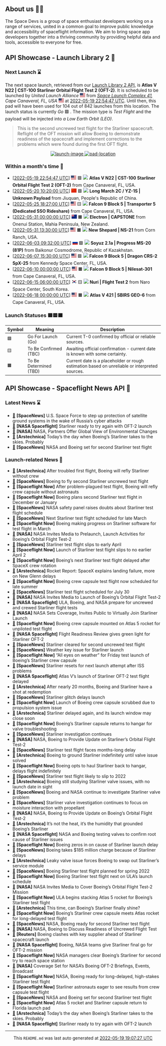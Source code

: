 ## About us 🧑‍🚀
The Space Devs is a group of space enthusiast developers working on a range of
services, united in a common goal to improve public knowledge and accessibility
of spaceflight information. We aim to bring space app developers together into a
thriving community by providing helpful data and tools, accessible to everyone
for free.

## API Showcase - Launch Library 2 🚀

### Next Launch ⌛
The next space launch, retrieved from our
<a href="https://thespacedevs.com/llapi">Launch Library 2 API</a>, is
**Atlas V N22 | CST-100 Starliner Orbital Flight Test 2 (OFT-2)**. It is scheduled to be launched by *United Launch Alliance*
<img width="17" src="https://raw.githubusercontent.com/lipis/flag-icons/main/flags/4x3/us.svg" />
from *<a href="https://en.wikipedia.org/wiki/Cape_Canaveral_Air_Force_Station_Space_Launch_Complex_41">Space Launch Complex 41</a>, Cape Canaveral, FL, USA*
<img width="17" src="https://raw.githubusercontent.com/lipis/flag-icons/main/flags/4x3/us.svg" />
at <a href="https://www.timeanddate.com/worldclock/fixedtime.html?iso=20220519T225447">2022-05-19 22:54:47 UTC</a>.  Until
then, this pad will have been used for 104
out of 842 launches from this location. The launch status is currently
*Go* 🟩 . The mission type is
*Test Flight* and the payload will be injected
into *a Low Earth Orbit
(LEO)*.
<br>
<blockquote>
  This is the second uncrewed test flight for the Starliner spacecraft. Reflight of the OFT mission will allow Boeing to demonstrate readiness of the spacecraft and implement corrections to the problems which were found during the first OFT flight.
</blockquote>

<p float="left" align="center">
  <a href="https://en.wikipedia.org/wiki/Atlas_V" >
    <img alt="launch-image" height="200" src="https://spacelaunchnow-prod-east.nyc3.digitaloceanspaces.com/media/launch_images/atlas2520v252_image_20220518150805.jpeg" />
  </a>
  <a href="http://maps.google.com/maps?q=28.58341025,-80.58303644" >
    <img alt="pad-location" height="200" src="https://spacelaunchnow-prod-east.nyc3.digitaloceanspaces.com/media/launch_images/location_12_20200803142519.jpg"  />
  </a>
</p>

### Within a month's time 📅
- \[<a href="https://www.timeanddate.com/worldclock/fixedtime.html?iso=20220519T225447">2022-05-19 22:54:47 UTC</a>\]  <img width="17" src="https://raw.githubusercontent.com/lipis/flag-icons/main/flags/4x3/us.svg" /> 🟩  <a href="https://www.google.com/calendar/render?action=TEMPLATE&text=Atlas V N22 | CST-100 Starliner Orbital Flight Test 2 (OFT-2)&location=Cape Canaveral, FL, USA&dates=20220519T225447Z%2F20220519T225447Z"><img border="0" width="15" src="https://upload.wikimedia.org/wikipedia/commons/a/a5/Google_Calendar_icon_%282020%29.svg"></a> **Atlas V N22 | CST-100 Starliner Orbital Flight Test 2 (OFT-2)** from Cape Canaveral, FL, USA.
- \[<a href="https://www.timeanddate.com/worldclock/fixedtime.html?iso=20220520T102000">2022-05-20 10:20:00 UTC</a>\]  <img width="17" src="https://raw.githubusercontent.com/lipis/flag-icons/main/flags/4x3/cn.svg" /> 🟩  <a href="https://www.google.com/calendar/render?action=TEMPLATE&text=Long March 2C / YZ-1S | Unknown Payload&location=Jiuquan, People&#x27;s Republic of China&dates=20220520T102000Z%2F20220520T105500Z"><img border="0" width="15" src="https://upload.wikimedia.org/wikipedia/commons/a/a5/Google_Calendar_icon_%282020%29.svg"></a> **Long March 2C / YZ-1S | Unknown Payload** from Jiuquan, People's Republic of China.
- \[<a href="https://www.timeanddate.com/worldclock/fixedtime.html?iso=20220525T182700">2022-05-25 18:27:00 UTC</a>\]  <img width="17" src="https://raw.githubusercontent.com/lipis/flag-icons/main/flags/4x3/us.svg" /> 🟨  <a href="https://www.google.com/calendar/render?action=TEMPLATE&text=Falcon 9 Block 5 | Transporter 5 (Dedicated SSO Rideshare)&location=Cape Canaveral, FL, USA&dates=20220525T182700Z%2F20220525T182700Z"><img border="0" width="15" src="https://upload.wikimedia.org/wikipedia/commons/a/a5/Google_Calendar_icon_%282020%29.svg"></a> **Falcon 9 Block 5 | Transporter 5 (Dedicated SSO Rideshare)** from Cape Canaveral, FL, USA.
- \[<a href="https://www.timeanddate.com/worldclock/fixedtime.html?iso=20220531T000000">2022-05-31 00:00:00 UTC</a>\]  <img width="17" src="https://raw.githubusercontent.com/lipis/flag-icons/main/flags/4x3/nz.svg" /> 🟧  <a href="https://www.google.com/calendar/render?action=TEMPLATE&text=Electron | CAPSTONE&location=Onenui Station, Mahia Peninsula, New Zealand&dates=20220531T000000Z%2F20220531T000000Z"><img border="0" width="15" src="https://upload.wikimedia.org/wikipedia/commons/a/a5/Google_Calendar_icon_%282020%29.svg"></a> **Electron | CAPSTONE** from Onenui Station, Mahia Peninsula, New Zealand.
- \[<a href="https://www.timeanddate.com/worldclock/fixedtime.html?iso=20220531T133000">2022-05-31 13:30:00 UTC</a>\]  <img width="17" src="https://raw.githubusercontent.com/lipis/flag-icons/main/flags/4x3/us.svg" /> 🟧  <a href="https://www.google.com/calendar/render?action=TEMPLATE&text=New Shepard | NS-21&location=Corn Ranch, USA&dates=20220531T133000Z%2F20220531T163000Z"><img border="0" width="15" src="https://upload.wikimedia.org/wikipedia/commons/a/a5/Google_Calendar_icon_%282020%29.svg"></a> **New Shepard | NS-21** from Corn Ranch, USA.
- \[<a href="https://www.timeanddate.com/worldclock/fixedtime.html?iso=20220603T093200">2022-06-03 09:32:00 UTC</a>\]  <img width="17" src="https://raw.githubusercontent.com/lipis/flag-icons/main/flags/4x3/ru.svg" /> 🟩  <a href="https://www.google.com/calendar/render?action=TEMPLATE&text=Soyuz 2.1a | Progress MS-20 (81P)&location=Baikonur Cosmodrome, Republic of Kazakhstan&dates=20220603T093200Z%2F20220603T093200Z"><img border="0" width="15" src="https://upload.wikimedia.org/wikipedia/commons/a/a5/Google_Calendar_icon_%282020%29.svg"></a> **Soyuz 2.1a | Progress MS-20 (81P)** from Baikonur Cosmodrome, Republic of Kazakhstan.
- \[<a href="https://www.timeanddate.com/worldclock/fixedtime.html?iso=20220607T153000">2022-06-07 15:30:00 UTC</a>\]  <img width="17" src="https://raw.githubusercontent.com/lipis/flag-icons/main/flags/4x3/us.svg" /> 🟩  <a href="https://www.google.com/calendar/render?action=TEMPLATE&text=Falcon 9 Block 5 | Dragon CRS-2 SpX-25&location=Kennedy Space Center, FL, USA&dates=20220607T153000Z%2F20220607T153000Z"><img border="0" width="15" src="https://upload.wikimedia.org/wikipedia/commons/a/a5/Google_Calendar_icon_%282020%29.svg"></a> **Falcon 9 Block 5 | Dragon CRS-2 SpX-25** from Kennedy Space Center, FL, USA.
- \[<a href="https://www.timeanddate.com/worldclock/fixedtime.html?iso=20220610T000000">2022-06-10 00:00:00 UTC</a>\]  <img width="17" src="https://raw.githubusercontent.com/lipis/flag-icons/main/flags/4x3/us.svg" /> 🟧  <a href="https://www.google.com/calendar/render?action=TEMPLATE&text=Falcon 9 Block 5 | Nilesat-301&location=Cape Canaveral, FL, USA&dates=20220610T000000Z%2F20220610T000000Z"><img border="0" width="15" src="https://upload.wikimedia.org/wikipedia/commons/a/a5/Google_Calendar_icon_%282020%29.svg"></a> **Falcon 9 Block 5 | Nilesat-301** from Cape Canaveral, FL, USA.
- \[<a href="https://www.timeanddate.com/worldclock/fixedtime.html?iso=20220615T060000">2022-06-15 06:00:00 UTC</a>\]  <img width="17" src="https://raw.githubusercontent.com/lipis/flag-icons/main/flags/4x3/kr.svg" /> 🟨  <a href="https://www.google.com/calendar/render?action=TEMPLATE&text=Nuri | Flight Test 2&location=Naro Space Center, South Korea&dates=20220615T060000Z%2F20220615T100000Z"><img border="0" width="15" src="https://upload.wikimedia.org/wikipedia/commons/a/a5/Google_Calendar_icon_%282020%29.svg"></a> **Nuri | Flight Test 2** from Naro Space Center, South Korea.
- \[<a href="https://www.timeanddate.com/worldclock/fixedtime.html?iso=20220618T000000">2022-06-18 00:00:00 UTC</a>\]  <img width="17" src="https://raw.githubusercontent.com/lipis/flag-icons/main/flags/4x3/us.svg" /> 🟧  <a href="https://www.google.com/calendar/render?action=TEMPLATE&text=Atlas V 421 | SBIRS GEO-6&location=Cape Canaveral, FL, USA&dates=20220618T000000Z%2F20220618T000000Z"><img border="0" width="15" src="https://upload.wikimedia.org/wikipedia/commons/a/a5/Google_Calendar_icon_%282020%29.svg"></a> **Atlas V 421 | SBIRS GEO-6** from Cape Canaveral, FL, USA.


### Launch Statuses 🟩🟨🟧
<p align="center">
    <table class="tg">
    <thead>
      <tr>
        <th class="tg-0pky">Symbol</th>
        <th class="tg-0pky">Meaning</th>
        <th class="tg-0pky">Description</th>
      </tr>
    </thead>
    <tbody>
      <tr>
        <td class="tg-0pky">🟩</td>
        <td class="tg-0pky">Go For Launch (Go)</td>
        <td class="tg-0pky">Current T-0 confirmed by official or reliable sources.</td>
      </tr>
      <tr>
        <td class="tg-0pky">🟨</td>
        <td class="tg-0pky">To Be Confirmed (TBC)</td>
        <td class="tg-0pky">Awaiting official confirmation - current date is known with some certainty.</td>
      </tr>
      <tr>
        <td class="tg-0pky">🟧</td>
        <td class="tg-0pky">To Be Determined (TBD)</td>
        <td class="tg-0pky">Current date is a placeholder or rough estimation based on unreliable or interpreted sources.</td>
      </tr>
    </tbody>
    </table>
</p>

## API Showcase - Spaceflight News API 📰

### Latest News ⌛
- <a href="https://spacenews.com/u-s-space-force-to-step-up-protection-of-satellite-ground-systems-in-the-wake-of-russias-cyber-attacks/" >🔗</a> **[SpaceNews]** U.S. Space Force to step up protection of satellite ground systems in the wake of Russia’s cyber attacks
- <a href="https://www.nasaspaceflight.com/2022/05/starliner-oft2-launch/" >🔗</a> **[NASA Spaceflight]** Starliner ready to try again with OFT-2 launch
- <a href="http://www.nasa.gov/press-release/nasa-partners-offer-global-view-of-environmental-changes" >🔗</a> **[NASA]** NASA, Partners Offer Global View of Environmental Changes
- <a href="https://arstechnica.com/science/2022/05/todays-the-day-when-boeings-starliner-takes-to-the-skies-probably/" >🔗</a> **[Arstechnica]** Today’s the day when Boeing’s Starliner takes to the skies. Probably
- <a href="https://spacenews.com/nasa-and-boeing-set-for-second-starliner-test-flight/" >🔗</a> **[SpaceNews]** NASA and Boeing set for second Starliner test flight


### Launch-related News 🚀

- <a href="https://arstechnica.com/science/2020/04/after-troubled-first-flight-boeing-will-refly-starliner-without-crew/" >🔗</a> **[Arstechnica]** After troubled first flight, Boeing will refly Starliner without crew
- <a href="https://spacenews.com/boeing-to-fly-second-starliner-uncrewed-test-flight/" >🔗</a> **[SpaceNews]** Boeing to fly second Starliner uncrewed test flight
- <a href="https://spaceflightnow.com/2020/04/06/after-problem-plagued-test-flight-boeing-will-refly-crew-capsule-without-astronauts/" >🔗</a> **[Spaceflight Now]** After problem-plagued test flight, Boeing will refly crew capsule without astronauts
- <a href="https://spaceflightnow.com/2020/08/25/boeing-plans-second-starliner-test-flight-in-december-or-january/" >🔗</a> **[Spaceflight Now]** Boeing plans second Starliner test flight in December or January
- <a href="https://spacenews.com/nasa-safety-panel-raises-doubts-about-starliner-test-flight-schedule/" >🔗</a> **[SpaceNews]** NASA safety panel raises doubts about Starliner test flight schedule
- <a href="https://spacenews.com/next-starliner-test-flight-scheduled-for-late-march/" >🔗</a> **[SpaceNews]** Next Starliner test flight scheduled for late March
- <a href="https://spaceflightnow.com/2021/01/18/boeing-making-progress-on-starliner-software-for-test-flight-in-march/" >🔗</a> **[Spaceflight Now]** Boeing making progress on Starliner software for test flight in March
- <a href="http://www.nasa.gov/press-release/nasa-invites-media-to-prelaunch-launch-activities-for-boeing-s-orbital-flight-test-2" >🔗</a> **[NASA]** NASA Invites Media to Prelaunch, Launch Activities for Boeing’s Orbital Flight Test-2
- <a href="https://spacenews.com/starliner-test-flight-slips-to-early-april/" >🔗</a> **[SpaceNews]** Starliner test flight slips to early April
- <a href="https://spaceflightnow.com/2021/02/20/launch-of-starliner-test-flight-slips-to-april-2/" >🔗</a> **[Spaceflight Now]** Launch of Starliner test flight slips to no earlier April 2
- <a href="https://spaceflightnow.com/2021/03/02/boeings-next-starliner-test-flight-delayed-after-spacex-crew-rotation/" >🔗</a> **[Spaceflight Now]** Boeing’s next Starliner test flight delayed after SpaceX crew rotation
- <a href="https://arstechnica.com/science/2021/03/rocket-report-starliner-launch-slips-nasa-vet-says-agency-should-rethink-sls/" >🔗</a> **[Arstechnica]** Rocket Report: SpaceX explains landing failure, more on New Glenn delays
- <a href="https://spaceflightnow.com/2021/04/21/boeing-crew-capsule-test-flight-now-scheduled-for-late-summer/" >🔗</a> **[Spaceflight Now]** Boeing crew capsule test flight now scheduled for late summer
- <a href="https://spacenews.com/starliner-test-flight-scheduled-for-july-30/" >🔗</a> **[SpaceNews]** Starliner test flight scheduled for July 30
- <a href="http://www.nasa.gov/press-release/nasa-invites-media-to-launch-of-boeing-s-orbital-flight-test-2" >🔗</a> **[NASA]** NASA Invites Media to Launch of Boeing’s Orbital Flight Test-2
- <a href="https://www.nasaspaceflight.com/2021/06/starliner-oft2-perparations/" >🔗</a> **[NASA Spaceflight]** ULA, Boeing, and NASA prepare for uncrewed and crewed Starliner flight tests
- <a href="http://www.nasa.gov/press-release/nasa-sets-coverage-invites-public-to-virtually-join-starliner-launch" >🔗</a> **[NASA]** NASA Sets Coverage, Invites Public to Virtually Join Starliner Launch
- <a href="https://spaceflightnow.com/2021/07/19/boeing-crew-capsule-mounted-on-atlas-5-rocket-for-unpiloted-test-flight/" >🔗</a> **[Spaceflight Now]** Boeing crew capsule mounted on Atlas 5 rocket for unpiloted test flight
- <a href="https://www.nasaspaceflight.com/2021/07/frr-starliner-oft-2/" >🔗</a> **[NASA Spaceflight]** Flight Readiness Review gives green light for Starliner OFT-2
- <a href="https://spacenews.com/starliner-cleared-for-second-uncrewed-test-flight/" >🔗</a> **[SpaceNews]** Starliner cleared for second uncrewed test flight
- <a href="https://spacenews.com/weather-key-issue-for-starliner-launch/" >🔗</a> **[SpaceNews]** Weather key issue for Starliner launch
- <a href="https://spaceflightnow.com/2021/07/27/all-eyes-on-weather-for-friday-test-launch-of-boeings-starliner-crew-capsule/" >🔗</a> **[Spaceflight Now]** “All eyes on weather” for Friday test launch of Boeing’s Starliner crew capsule
- <a href="https://spacenews.com/starliner-resets-for-next-launch-attempt-after-iss-problems/" >🔗</a> **[SpaceNews]** Starliner resets for next launch attempt after ISS problems
- <a href="https://www.nasaspaceflight.com/2021/08/oft2-launch/" >🔗</a> **[NASA Spaceflight]** Atlas V’s launch of Starliner OFT-2 test flight delayed
- <a href="https://arstechnica.com/science/2021/08/after-nearly-20-months-boeing-and-starliner-have-a-shot-at-redemption/" >🔗</a> **[Arstechnica]** After nearly 20 months, Boeing and Starliner have a shot at redemption
- <a href="https://spacenews.com/starliner-glitch-delays-launch/" >🔗</a> **[SpaceNews]** Starliner glitch delays launch
- <a href="https://spaceflightnow.com/2021/08/03/launch-of-boeing-crew-capsule-scrubbed-due-to-propulsion-system-issue/" >🔗</a> **[Spaceflight Now]** Launch of Boeing crew capsule scrubbed due to propulsion system issue
- <a href="https://arstechnica.com/science/2021/08/starliner-delayed-due-to-a-valve-issue-new-launch-date-uncertain/" >🔗</a> **[Arstechnica]** Starliner delayed again, and its launch window may close soon
- <a href="https://spaceflightnow.com/2021/08/05/boeings-starliner-capsule-returns-to-hanger-for-valve-troubleshooting/" >🔗</a> **[Spaceflight Now]** Boeing’s Starliner capsule returns to hangar for valve troubleshooting
- <a href="https://spacenews.com/starliner-investigation-continues/" >🔗</a> **[SpaceNews]** Starliner investigation continues
- <a href="http://www.nasa.gov/press-release/nasa-boeing-to-provide-update-on-starliner-s-orbital-flight-test-2" >🔗</a> **[NASA]** NASA, Boeing to Provide Update on Starliner’s Orbital Flight Test-2
- <a href="https://spacenews.com/starliner-test-flight-faces-months-long-delay/" >🔗</a> **[SpaceNews]** Starliner test flight faces months-long delay
- <a href="https://arstechnica.com/science/2021/08/boeing-to-ground-starliner-indefinitely-until-valve-issue-solved/" >🔗</a> **[Arstechnica]** Boeing to ground Starliner indefinitely until valve issue solved
- <a href="https://spaceflightnow.com/2021/08/13/boeing-opts-to-haul-starliner-back-to-hangar-delays-flight-indefinitely/" >🔗</a> **[Spaceflight Now]** Boeing opts to haul Starliner back to hangar, delays flight indefinitely
- <a href="https://spacenews.com/starliner-test-flight-likely-to-slip-to-2022/" >🔗</a> **[SpaceNews]** Starliner test flight likely to slip to 2022
- <a href="https://arstechnica.com/science/2021/09/boeing-still-troubleshooting-starliner-may-swap-out-service-module/" >🔗</a> **[Arstechnica]** Boeing still studying Starliner valve issues, with no launch date in sight
- <a href="https://spacenews.com/boeing-and-nasa-continue-to-investigate-starliner-valve-problem/" >🔗</a> **[SpaceNews]** Boeing and NASA continue to investigate Starliner valve problem
- <a href="https://spacenews.com/starliner-valve-investigation-continues-to-focus-on-moisture-interaction-with-propellant/" >🔗</a> **[SpaceNews]** Starliner valve investigation continues to focus on moisture interaction with propellant
- <a href="http://www.nasa.gov/press-release/nasa-boeing-to-provide-update-on-boeing-s-orbital-flight-test-2" >🔗</a> **[NASA]** NASA, Boeing to Provide Update on Boeing’s Orbital Flight Test-2
- <a href="https://arstechnica.com/science/2021/10/boeing-removes-valves-from-starliner-delays-flight-to-first-half-of-2022/" >🔗</a> **[Arstechnica]** It’s not the heat, it’s the humidity that grounded Boeing’s Starliner
- <a href="https://www.nasaspaceflight.com/2021/10/nasa-boeing-testing-valves-starliner/" >🔗</a> **[NASA Spaceflight]** NASA and Boeing testing valves to confirm root cause of Starliner issues
- <a href="https://spaceflightnow.com/2021/10/19/boeing-zeros-in-on-cause-of-starliner-launch-delay/" >🔗</a> **[Spaceflight Now]** Boeing zeros in on cause of Starliner launch delay
- <a href="https://spacenews.com/boeing-takes-185-million-charge-because-of-starliner-delays/" >🔗</a> **[SpaceNews]** Boeing takes $185 million charge because of Starliner delays
- <a href="https://arstechnica.com/science/2021/12/boeing-to-replace-starliner-service-module-make-mid-2022-launch-attempt/" >🔗</a> **[Arstechnica]** Leaky valve issue forces Boeing to swap out Starliner’s service module
- <a href="https://spacenews.com/boeing-starliner-test-flight-planned-for-spring-2022/" >🔗</a> **[SpaceNews]** Boeing Starliner test flight planned for spring 2022
- <a href="https://spaceflightnow.com/2022/03/11/boeing-starliner-test-flight-next-on-ulas-launch-schedule/" >🔗</a> **[Spaceflight Now]** Boeing Starliner test flight next on ULA’s launch schedule
- <a href="http://www.nasa.gov/press-release/nasa-invites-media-to-cover-boeing-s-orbital-flight-test-2-mission" >🔗</a> **[NASA]** NASA Invites Media to Cover Boeing’s Orbital Flight Test-2 Mission
- <a href="https://spaceflightnow.com/2022/04/21/ula-begins-stacking-atlas-5-rocket-for-boeings-starliner-test-flight/" >🔗</a> **[Spaceflight Now]** ULA begins stacking Atlas 5 rocket for Boeing’s Starliner test flight
- <a href="https://arstechnica.com/science/2022/05/this-time-can-boeings-starliner-finally-shine/" >🔗</a> **[Arstechnica]** This time, can Boeing’s Starliner finally shine?
- <a href="https://spaceflightnow.com/2022/05/04/boeings-starliner-crew-capsule-meets-atlas-rocket-for-another-attempt-at-test-flight/" >🔗</a> **[Spaceflight Now]** Boeing’s Starliner crew capsule meets Atlas rocket for long-delayed test flight
- <a href="https://spacenews.com/nasa-boeing-ready-for-second-starliner-test-flight/" >🔗</a> **[SpaceNews]** NASA, Boeing ready for second Starliner test flight
- <a href="http://www.nasa.gov/press-release/nasa-boeing-to-discuss-readiness-of-uncrewed-flight-test" >🔗</a> **[NASA]** NASA, Boeing to Discuss Readiness of Uncrewed Flight Test
- <a href="https://www.reuters.com/business/aerospace-defense/exclusive-boeing-clashes-with-key-supplier-ahead-starliner-spacecraft-launch-2022-05-11/" >🔗</a> **[Reuters]** Boeing clashes with key supplier ahead of Starliner spacecraft launch
- <a href="https://www.nasaspaceflight.com/2022/05/oft-2-frr/" >🔗</a> **[NASA Spaceflight]** Boeing, NASA teams give Starliner final go for OFT-2 mission
- <a href="https://spaceflightnow.com/2022/05/11/nasa-managers-clear-boeings-starliner-capsule-for-second-try-to-reach-space-station/" >🔗</a> **[Spaceflight Now]** NASA managers clear Boeing’s Starliner for second try to reach space station
- <a href="http://www.nasa.gov/press-release/coverage-set-for-nasa-s-boeing-oft-2-briefings-events-broadcast" >🔗</a> **[NASA]** Coverage Set for NASA’s Boeing OFT-2 Briefings, Events, Broadcast
- <a href="https://spaceflightnow.com/2022/05/17/nasa-boeing-ready-for-long-delayed-high-stakes-starliner-test-flight/" >🔗</a> **[Spaceflight Now]** NASA, Boeing ready for long-delayed, high-stakes Starliner test flight
- <a href="https://spaceflightnow.com/2022/05/18/starliner-astronauts-eager-to-see-results-of-crew-capsule-test-flight/" >🔗</a> **[Spaceflight Now]** Starliner astronauts eager to see results from crew capsule test flight
- <a href="https://spacenews.com/nasa-and-boeing-set-for-second-starliner-test-flight/" >🔗</a> **[SpaceNews]** NASA and Boeing set for second Starliner test flight
- <a href="https://spaceflightnow.com/2022/05/18/atlas-5-rocket-and-starliner-capsule-return-to-florida-launch-pad/" >🔗</a> **[Spaceflight Now]** Atlas 5 rocket and Starliner capsule return to Florida launch pad
- <a href="https://arstechnica.com/science/2022/05/todays-the-day-when-boeings-starliner-takes-to-the-skies-probably/" >🔗</a> **[Arstechnica]** Today’s the day when Boeing’s Starliner takes to the skies. Probably
- <a href="https://www.nasaspaceflight.com/2022/05/starliner-oft2-launch/" >🔗</a> **[NASA Spaceflight]** Starliner ready to try again with OFT-2 launch


<hr>
  <div align="center">
  This <code>README.md</code> was last auto generated at <a href="https://www.timeanddate.com/worldclock/fixedtime.html?iso=20220519T190727">2022-05-19 19:07:27 UTC</a>
  <br>
  <!-- <a href="https://medium.com/@g.h.garrett" target="_blank">Learn to add space launches to your profile here!</a> -->
</div>